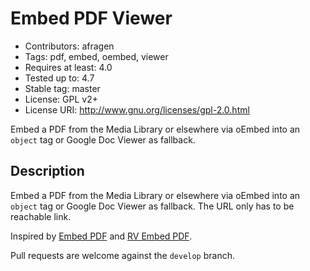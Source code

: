 # Embed PDF Viewer

* Contributors: afragen  
* Tags: pdf, embed, oembed, viewer  
* Requires at least: 4.0  
* Tested up to: 4.7  
* Stable tag: master  
* License: GPL v2+  
* License URI: http://www.gnu.org/licenses/gpl-2.0.html
  

Embed a PDF from the Media Library or elsewhere via oEmbed into an `object` tag or Google Doc Viewer as fallback.

## Description
Embed a PDF from the Media Library or elsewhere via oEmbed into an `object` tag or Google Doc Viewer as fallback. The URL only has to be reachable link.

Inspired by [Embed PDF](https://wordpress.org/plugins/dirtysuds-embed-pdf/) and [RV Embed PDF](https://wordpress.org/plugins/rv-embed-pdf/).

Pull requests are welcome against the `develop` branch.
